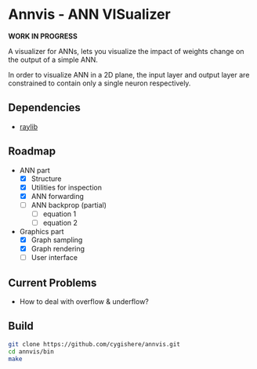 # Annvis - ANN VISualizer

**WORK IN PROGRESS**

A visualizer for ANNs, lets you visualize the impact of weights change on the output of a simple ANN.

In order to visualize ANN in a 2D plane, the input layer and output layer are constrained to contain only a single neuron respectively.

## Dependencies
- [raylib](https://www.raylib.com/)

## Roadmap
- ANN part
    - [x] Structure
    - [x] Utilities for inspection
    - [x] ANN forwarding
    - [ ] ANN backprop (partial)
      - [ ] equation 1
      - [ ] equation 2
- Graphics part
    - [x] Graph sampling
    - [x] Graph rendering
    - [ ] User interface
    
## Current Problems
- How to deal with overflow & underflow?

## Build

``` sh
git clone https://github.com/cygishere/annvis.git
cd annvis/bin
make
```

